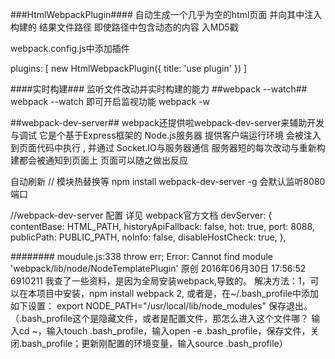 ###HtmlWebpackPlugin####
自动生成一个几乎为空的html页面 并向其中注入构建的 结果文件路径 即使路径中包含动态的内容 入MD5戳

webpack.config.js中添加插件

plugins: [
		new HtmlWebpackPlugin({
			title: 'use plugin'
		})
	]
	
####实时构建###	
监听文件改动并实时构建的能力 
##webpack --watch##
webpack --watch  即可开启监视功能  webpack -w

##webpack-dev-server##
webpack还提供啦webpack-dev-server来辅助开发与调试
它是个基于Express框架的 Node.js服务器 提供客户端运行环境 会被注入到页面代码中执行 , 并通过
Socket.IO与服务器通信 
服务器短的每次改动与重新构建都会被通知到页面上 页面可以随之做出反应

自动刷新  // 模块热替换等
 npm install webpack-dev-server -g
 会默认监听8080 端口
 
 //webpack-dev-server 配置 详见 webpack官方文档
  devServer: {
     contentBase: HTML_PATH,
     historyApiFallback: false,
     hot: true,
     port: 8088,
     publicPath: PUBLIC_PATH,
     noInfo: false,
     disableHostCheck: true,
   },
   
   
   ########
   moudule.js:338 throw err; Error: Cannot find module 'webpack/lib/node/NodeTemplatePlugin'
   原创 2016年06月30日 17:56:52 6910211
   我查了一些资料，是因为全局安装webpack,导致的。
   解决方法：1，可以在本项目中安装，npm install webpack
   2, 或者是，在~/.bash_profile中添加如下设置： export NODE_PATH="/usr/local/lib/node_modules" 保存退出。
   （.bash_profile这个是隐藏文件，或者是配置文件，那怎么进入这个文件哪？
       输入cd ~，输入touch .bash_profile，输入open -e .bash_profile，保存文件，关闭.bash_profile；更新刚配置的环境变量，输入source .bash_profile）